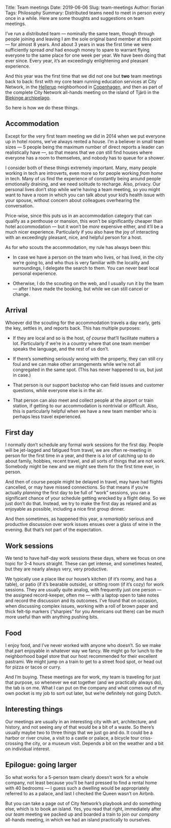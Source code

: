 Title: Team meetings
Date: 2019-06-06
Slug: team-meetings
Author: florian
Tags: Philosophy
Summary: Distributed teams need to meet in person every once in a while. Here are some thoughts and suggestions on team meetings.

I’ve run a distributed team — nominally the same team, though through
people joining and leaving I am the sole original band member at this
point — for almost 8 years. And about 3 years in was the first time we
were sufficiently spread *and* had enough money to spare to warrant
flying everyone to the same place for one week per year. We have been
doing that ever since. Every year, it’s an exceedingly enlightening
and pleasant experience.

And this year was the first time that we did not one but **two** team
meetings back to back: first with my core team running education
services at City Network, in the
[Hellerup](https://en.wikipedia.org/wiki/Hellerup) neighborhood in
[Copenhagen](https://en.wikipedia.org/wiki/Copenhagen), and then as
part of the complete City Network all-hands meeting on the island of
Tjärö in the [Blekinge
archipelago](https://en.wikipedia.org/wiki/Blekinge_archipelago).

So here is how we do these things.

## Accommodation

Except for the very first team meeting we did in 2014 when we put
everyone up in hotel rooms, we’ve always rented a house. I’m a
believer in small team sizes — 5 people being the maximum number of
direct reports a leader can realistically have —, so that means that
we *can* still find houses where everyone has a room to themselves,
and nobody has to queue for a shower.

I consider both of these things extremely important. Many, many people
working in tech are introverts, even more so for people working *from
home* in tech. Many of us find the experience of constantly being
around people emotionally draining, and we need solitude to
recharge. Also, privacy. Our personal lives don’t stop while we’re
having a team meeting, so you might want to have a room in which you
can talk about your kid’s health issue with your spouse, without
concern about colleagues overhearing the conversation.

Price-wise, since this puts us in an accommodation category that can
qualify as a penthouse or mansion, this won’t be significantly cheaper
than hotel accommodation — but it won’t be *more* expensive either,
and it’ll be a much nicer experience. Particularly if you also have
the joy of interacting with an exceedingly pleasant, nice, and helpful
person for a host.

As for *who* scouts the accommodation, my rule has always been this:

* In case we have a person on the team who lives, or has lived, in the
  city we’re going to, and who thus is very familiar with the locality
  and surroundings, I delegate the search to them. You can never beat
  local personal experience.

* Otherwise, I do the scouting on the web, and I usually run it by the
  team — after I have made the booking, but while we can still cancel
  or change.


## Arrival

Whoever did the scouting for the accommodation travels a day
early, gets the key, settles in, and reports back. This has multiple
purposes:

* If they are local and so is the host, *of course* that’ll facilitate
  matters a lot. Particularly if we’re in a country where that one
  team member speaks the language, and the rest of us don’t.

* If there’s something seriously wrong with the property, they can
  still cry foul and we can make other arrangements while we’re not
  all congregated in the same spot. (This has never happened to us,
  but just in case.)

* That person is our support backstop who can field issues and
  customer questions, while everyone else is in the air.

* That person can also meet and collect people at the airport or train
  station, if getting to our accommodation is nontrivial or
  difficult. Also, this is particularly helpful when we have a new
  team member who is perhaps less travel experienced.



## First day

I normally don’t schedule any formal work sessions for the first
day. People will be jet-lagged and fatigued from travel, we are often
re-meeting in person for the first time in a year, and there is a lot
of catching up to do about family, hobbies, recent travel, and all
sorts of things that are not work. Somebody might be new and we might
see them for the first time ever, in person.

And then of course people might be delayed in travel, may have had
flights cancelled, or may have missed connections. So that means if
you’re actually *planning* the first day to be full of “work”
sessions, you ran a significant chance of your schedule getting
wrecked by a flight delay. So we just don’t do that. Instead, we try
to make the first day as relaxed and as enjoyable as possible,
including a nice first group dinner.

And then sometimes, as happened this year, a *remarkably* serious and
productive discussion over work issues ensues over a glass of wine in
the evening. But that’s not part of the expectation.


## Work sessions

We tend to have half-day work sessions these days, where we focus on
one topic for 3-4 hours straight. These can get intense, and sometimes
heated, but they are nearly always very, very productive.

We typically use a place like our house’s kitchen (if it’s roomy, and
has a table), or patio (if it’s bearable outside), or sitting room (if
it’s cozy) for work sessions. They are usually quite analog, with
frequently just one person — the assigned record-keeper, often me —
with a laptop open to take notes and record the discussion and its
outcomes. I’ve found that on occasion, when discussing complex issues,
working with a roll of brown paper and thick felt-tip markers
(“sharpies” for you Americans out there) can be *much* more useful
than with anything pushing bits.


## Food

I enjoy food, and I’ve never worked with anyone who doesn’t. So we
make that part enjoyable in whatever way we fancy. We might go for
lunch to the neighborhood bagel store that our host recommended for
their excellent pastrami. We might jump on a train to get to a street
food spot, or head out for pizza or tacos or curry.

And I’m buying. These meetings are for work, my team is traveling for
just that purpose, so whenever we eat together (and we practically
always do), the tab is on me. What I can put on the company and what
comes out of my own pocket is my job to sort out later, but we’re
definitely not going Dutch.


## Interesting things

Our meetings are usually in an interesting city with art,
architecture, and history, and not seeing any of that would be a bit
of a waste. So there’s usually maybe two to three things that we just
go and do. It could be a harbor or river cruise, a visit to a castle
or palace, a bicycle tour criss-crossing the city, or a museum
visit. Depends a bit on the weather and a bit on individual interest.


## Epilogue: going larger

So what works for a 5-person team clearly doesn’t work for a whole
company, not least because you’ll be hard pressed to find a rental
home with 40 bedrooms — I guess such a dwelling would be appropriately
referred to as a palace, and last I checked the Queen wasn’t on
Airbnb.

But you can take a page out of City Network’s playbook and do
something else, which is to book an island. Yes, you read that right,
immediately after our *team* meeting we packed up and boarded a train
to join our *company* all-hands meeting, in which we had an island
practically to ourselves. 

